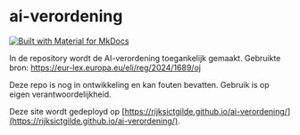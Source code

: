 # ai-verordening

[![Built with Material for MkDocs](https://img.shields.io/badge/Material_for_MkDocs-brightgreen?logo=MaterialForMkDocs&logoColor=white)](https://squidfunk.github.io/mkdocs-material/)

In de repository wordt de AI-verordening toegankelijk gemaakt. 
Gebruikte bron: https://eur-lex.europa.eu/eli/reg/2024/1689/oj

Deze repo is nog in ontwikkeling en kan fouten bevatten.
Gebruik is op eigen verantwoordelijkheid.

Deze site wordt gedeployd op [https://rijksictgilde.github.io/ai-verordening/](https://rijksictgilde.github.io/ai-verordening/).
